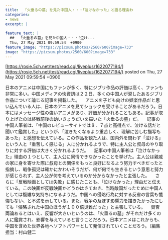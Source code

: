 ```yaml
---
title:  「火垂るの墓」を見た中国人・・・「泣けなかった」と語る理由わ 
categories:
- news
excerpt: |
  
feature_text: |
  ##  「火垂るの墓」を見た中国人・・・「泣け...
  Thu, 27 May 2021 09:59:54  +0900
feature_image: "https://picsum.photos/2560/600?image=733"
image: "https://picsum.photos/2560/600?image=733"
---
```


[https://rosie.5ch.net/test/read.cgi/liveplus/1622077194/](https://rosie.5ch.net/test/read.cgi/liveplus/1622077194/)
posted on Thu, 27 May 2021 09:59:54  +0900

<!--more-->

日本のアニメは中国にもファンが多く、特にジブリ作品の評価は高く、ファンも非常に多い。中国メディアの快資訊は２２日、多くの中国人が涙したあるジブリ作品について論じる記事を掲載した。 　アニメを子ども向けの娯楽作品だと思い込んでいる人は、日本のアニメを見てショックを受けることがあるだろう。日本にはメッセージ性の強いアニメがあり、評価が分かれることもある。記事が取り上げたのは終戦前後の幼いきょうだいを描いた「火垂るの墓」だ。 　記事の中国人筆者は、「中国のレビューサイトでは８．７点と高得点で、泣ける話だと聞いて鑑賞した」というが、「泣きたくなるより重苦しく、理解に苦しむ描写もあった」と感想を伝えている。この作品を観た人は、国内外を問わず「泣ける」という人と「重苦しく感じる」人に分かれるようで、特に主人公と叔母のやり取りに対する評価は大きく分かれるようだ。 　記事の中国人筆者は「泣けなかった」理由の１つとして、主人公に同情できなかったことを挙げた。主人公は親戚の家に身を寄せた際に叔母との関係をもっと良好になるよう努力すべきだったと指摘し、戦争孤児は確かにかわいそうだが、何が何でも生きるという意思と努力が感じられず、主人公が何を考えているのか分からなかったと主張した。 　さらに「反戦映画としては失敗」に感じたことも、「泣けなかった」理由だと伝えている。この映画が反戦映画かどうかはさておき、当時敵国だったために中国人としては複雑な気持ちになるようだ。中国への侵略行為に対する反省の言葉も懺悔もない、と不満を示している。また、戦争の及ぼす影響力を描きたかったにしても「侵略された中国のほうが１００倍災難だった」と主張している。 　賛否両論あるとはいえ、反響が大きいというのは、「火垂るの墓」がそれだけ多くの人に鑑賞され、影響を与えていると言うことだろう。日本アニメはこれからも、中国を含めた世界各地へソフトパワーとして発信されていくことだろう。（編集担当：村山健二
